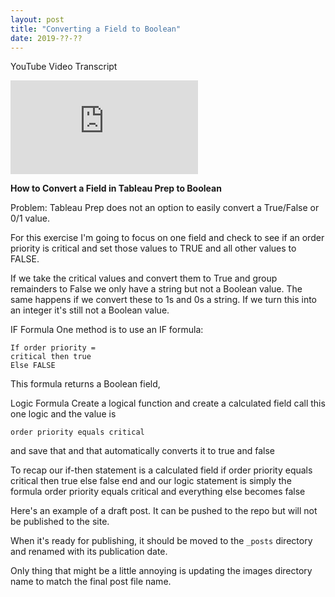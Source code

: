 ```yaml
---
layout: post
title: "Converting a Field to Boolean"
date: 2019-??-??
---
```

YouTube Video Transcript

<div class="video-container">
	<iframe class="video" src="https://www.youtube.com/embed/BhomqvmGIVQ" frameborder="0" allow="accelerometer; autoplay; encrypted-media; gyroscope; picture-in-picture" allowfullscreen></iframe>
</div>


**How to Convert a Field in Tableau Prep to Boolean**

Problem: Tableau Prep does not an option to easily convert
a True/False or 0/1 value.


For this exercise I'm going to focus on one field and check to
see if an order priority is critical and set those values to TRUE and all other values to FALSE.

If we take the critical values and convert them to True and
group remainders to False we only have a string but not a
Boolean value. The same happens if we convert these to
1s and 0s a string. If we turn this into an integer it's
still not a Boolean value.

IF Formula
One method is to use an IF formula:
~~~
If order priority =
critical then true
Else FALSE
~~~

This formula returns a Boolean field,

Logic Formula
Create a logical function and create a calculated
field call this one logic and the value is
~~~
order priority equals critical
~~~
and save that and that automatically
converts it to true and false

To recap our if-then
statement is a calculated field if order
priority equals critical then true else
false end and our logic statement is
simply the formula order priority equals
critical and everything else becomes
false

Here's an example of a draft post. It can be pushed to the repo but will not be published to the site.

When it's ready for publishing, it should be moved to the `_posts` directory and renamed with its publication date.

Only thing that might be a little annoying is updating the images directory name to match the final post file name.
